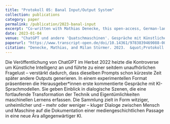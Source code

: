 ```yaml
---
title: "Protokoll 05: Banal Input/Output System"
collection: publications
category: paper
permalink: /publication/2023-banal-input
excerpt: "Co-written with Mathias Denecke, this open-access, German-language paper contributes to an experimental collection that aims to document the passage in media history into a new era of ubiquitous AI."
date: 2023-01-04
venue: "ChatGPT und andere 'Quatschmaschinen'. Gespräche mit Künstlicher Intelligenz"
paperurl: "https://www.transcript-open.de/doi/10.14361/9783839469088-006"
citation: "Denecke, Mathias, and Milan Stürmer. 2023.  &quot;Protokoll 05: Banal Input/Output System.&quot. In <i>ChatGPT und andere 'Quatschmaschinen'. Gespräche mit Künstlicher Intelligenz</i>. edited by Anna Tuschling, Andreas Sudmann, and Bernhard J. Dotzler. Transcript Verlag.."
---
```


Die Veröffentlichung von ChatGPT im Herbst 2022 heizte die Kontroverse um Künstliche Intelligenz an und führte zu einer seitdem unaufhörlichen Fragelust – verstärkt dadurch, dass dieselben Prompts schon kürzeste Zeit später andere Outputs generieren. In einem experimentellen Format präsentieren die Herausgeber*innen erste kommentierte Gespräche mit KI-Sprachmodellen. Sie geben Einblick in dialogische Szenen, die eine fortlaufende Transformation der Technik und Eigentümlichkeiten maschinellen Lernens erfassen. Die Sammlung zielt in Form witziger, unheimlicher und – mehr oder weniger – kluger Dialoge zwischen Mensch und Maschine auf die Dokumentation einer mediengeschichtlichen Passage in eine neue Ära allgegenwärtiger KI.
